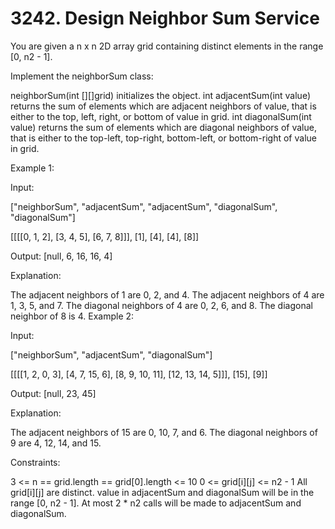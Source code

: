 # 3242. Design Neighbor Sum Service
You are given a n x n 2D array grid containing distinct elements in the range [0, n2 - 1].

Implement the neighborSum class:

neighborSum(int [][]grid) initializes the object.
int adjacentSum(int value) returns the sum of elements which are adjacent neighbors of value, that is either to the top, left, right, or bottom of value in grid.
int diagonalSum(int value) returns the sum of elements which are diagonal neighbors of value, that is either to the top-left, top-right, bottom-left, or bottom-right of value in grid.


 

Example 1:

Input:

["neighborSum", "adjacentSum", "adjacentSum", "diagonalSum", "diagonalSum"]

[[[[0, 1, 2], [3, 4, 5], [6, 7, 8]]], [1], [4], [4], [8]]

Output: [null, 6, 16, 16, 4]

Explanation:



The adjacent neighbors of 1 are 0, 2, and 4.
The adjacent neighbors of 4 are 1, 3, 5, and 7.
The diagonal neighbors of 4 are 0, 2, 6, and 8.
The diagonal neighbor of 8 is 4.
Example 2:

Input:

["neighborSum", "adjacentSum", "diagonalSum"]

[[[[1, 2, 0, 3], [4, 7, 15, 6], [8, 9, 10, 11], [12, 13, 14, 5]]], [15], [9]]

Output: [null, 23, 45]

Explanation:



The adjacent neighbors of 15 are 0, 10, 7, and 6.
The diagonal neighbors of 9 are 4, 12, 14, and 15.
 

Constraints:

3 <= n == grid.length == grid[0].length <= 10
0 <= grid[i][j] <= n2 - 1
All grid[i][j] are distinct.
value in adjacentSum and diagonalSum will be in the range [0, n2 - 1].
At most 2 * n2 calls will be made to adjacentSum and diagonalSum.